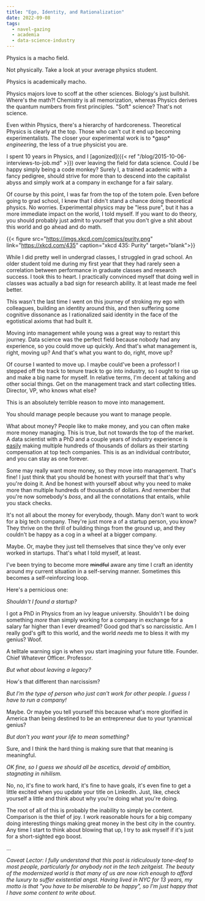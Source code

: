 ```yaml
---
title: "Ego, Identity, and Rationalization"
date: 2022-09-08
tags: 
  - navel-gazing
  - academia
  - data-science-industry
---
```


Physics is a macho field.

Not physically. Take a look at your average physics student. 

Physics is academically macho. 

Physics majors love to scoff at the other sciences. Biology's just bullshit. Where's the math?! Chemistry is all memorization, whereas Physics derives the quantum numbers from first principles. "Soft" science? That's not science.

Even within Physics, there's a hierarchy of hardcoreness. Theoretical Physics is clearly at the top. Those who can't cut it end up becoming experimentalists. The closer your experimental work is to \*gasp\* _engineering_, the less of a true physicist you are.

I spent 10 years in Physics, and I [agonized]({{< ref "/blog/2015-10-06-interviews-to-job.md" >}}) over leaving the field for data science. Could _I_ be happy simply being a code monkey? Surely I, a trained academic with a fancy pedigree, should strive for more than to descend into the capitalist abyss and simply work at a company in exchange for a fair salary.

Of course by this point, I was far from the top of the totem pole. Even before going to grad school, I knew that I didn't stand a chance doing theoretical physics. No worries. Experimental physics may be "less pure", but it has a more immediate impact on the world, I told myself. If you want to do theory, you should probably just admit to yourself that you don't give a shit about this world and go ahead and do math.

{{< figure src="https://imgs.xkcd.com/comics/purity.png" link="https://xkcd.com/435" caption="xkcd 435: Purity" target="blank">}}

While I did pretty well in undergrad classes, I struggled in grad school. An older student told me during my first year that they had rarely seen a correlation between performance in graduate classes and research success. I took this to heart. I practically convinced myself that doing well in classes was actually a bad sign for research ability. It at least made me feel better.

This wasn't the last time I went on this journey of stroking my ego with colleagues, building an identity around this, and then suffering some cognitive dissonance as I rationalized said identity in the face of the egotistical axioms that had built it.

Moving into management while young was a great way to restart this journey. Data science was the perfect field because nobody had any experience, so you could move up quickly. And that's what management is, right, moving up? And that's what you want to do, right, move up?

Of course I wanted to move up. I maybe could've been a professor! I stepped off the track to tenure track to go into industry, so I ought to rise up and make a big name for myself. In relative terms, I'm decent at talking and other social things. Get on the management track and start collecting titles. Director, VP, who knows what else?

This is an absolutely terrible reason to move into management. 

You should manage people because you want to manage people.

What about money? People like to make money, and you can often make more money managing. This is true, but not towards the top of the market. A data scientist with a PhD and a couple years of industry experience is [easily](https://levels.fyi) making multiple hundreds of thousands of dollars as their starting compensation at top tech companies. This is as an individual contributor, and you can stay as one forever.

Some may really want more money, so they move into management. That's fine! I just think that you should be honest with yourself that that's why you're doing it. And be honest with yourself about why you need to make more than multiple hundreds of thousands of dollars. And remember that you're now somebody's _boss_, and all the connotations that entails, while you stack checks.

It's not all about the money for everybody, though. Many don't want to work for a big tech company. They're just more a of a startup person, you know? They thrive on the thrill of building things from the ground up, and they couldn't be happy as a cog in a wheel at a bigger company.

Maybe. Or, maybe they just tell themselves that since they've only ever worked in startups. That's what I told myself, at least.

I've been trying to become more ~~mindful~~ aware any time I craft an identity around my current situation in a self-serving manner. Sometimes this becomes a self-reinforcing loop.

Here's a pernicious one: 

_Shouldn't I found a startup?_

I got a PhD in Physics from an ivy league university. Shouldn't I be doing something _more_ than simply working for a company in exchange for a salary far higher than I ever dreamed? Good god that's so narcissistic. Am I really god's gift to this world, and the world _needs_ me to bless it with my genius? Woof.

A telltale warning sign is when you start imagining your future title. Founder. Chief Whatever Officer. Professor.

_But what about leaving a legacy?_

How's that different than narcissism?

_But I'm the type of person who just can't work for other people. I guess I have to run a company!_

Maybe. Or maybe you tell yourself this because what's more glorified in America than being destined to be an entrepreneur due to your tyrannical genius?

_But don't you want your life to mean something?_

Sure, and I think the hard thing is making sure that that meaning is meaningful.

_OK fine, so I guess we should all be ascetics, devoid of ambition, stagnating in nihilism._

No, no, it's fine to work hard, it's fine to have goals, it's even fine to get a little excited when you update your title on LinkedIn. Just, like, check yourself a little and think about why you're doing what you're doing.

The root of all of this is probably the inability to simply be content. Comparison is the thief of joy. I work reasonable hours for a big company doing interesting things making great money in the best city in the country. Any time I start to think about blowing that up, I try to ask myself if it's just for a short-sighted ego boost.

...


_Caveat Lector: I fully understand that this post is ridiculously tone-deaf to most people, particularly for anybody not in the tech zeitgeist. The beauty of the modernized world is that many of us are now rich enough to afford the luxury to suffer existential angst. Having lived in NYC for 13 years, my motto is that "you have to be miserable to be happy", so I'm just happy that I have some content to write about._
